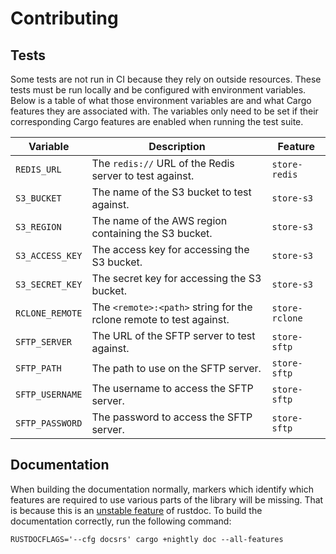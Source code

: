 # Contributing
## Tests

Some tests are not run in CI because they rely on outside resources. These tests must be run locally and be configured
with environment variables. Below is a table of what those environment variables are and what Cargo features they are
associated with. The variables only need to be set if their corresponding Cargo features are enabled when running the
test suite.

| Variable | Description | Feature |
| --- | --- | --- |
| `REDIS_URL` | The `redis://` URL of the Redis server to test against. | `store-redis` |
| `S3_BUCKET` | The name of the S3 bucket to test against. | `store-s3` |
| `S3_REGION` | The name of the AWS region containing the S3 bucket. | `store-s3` |
| `S3_ACCESS_KEY` | The access key for accessing the S3 bucket. | `store-s3` |
| `S3_SECRET_KEY` | The secret key for accessing the S3 bucket. | `store-s3` |
| `RCLONE_REMOTE` | The `<remote>:<path>` string for the rclone remote to test against. | `store-rclone` |
| `SFTP_SERVER` | The URL of the SFTP server to test against. | `store-sftp` |
| `SFTP_PATH` | The path to use on the SFTP server. | `store-sftp` |
| `SFTP_USERNAME` | The username to access the SFTP server. | `store-sftp` |
| `SFTP_PASSWORD` | The password to access the SFTP server. | `store-sftp` |

## Documentation

When building the documentation normally, markers which identify which features are required to use various parts of the
library will be missing. That is because this is an [unstable feature](https://github.com/rust-lang/rust/issues/43781)
of rustdoc. To build the documentation correctly, run the following command:

```
RUSTDOCFLAGS='--cfg docsrs' cargo +nightly doc --all-features
```

